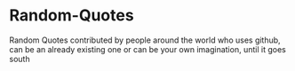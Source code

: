 # Random-Quotes
Random Quotes contributed by people around the world who uses github, can be an already existing one or can be your own imagination, until it goes south
